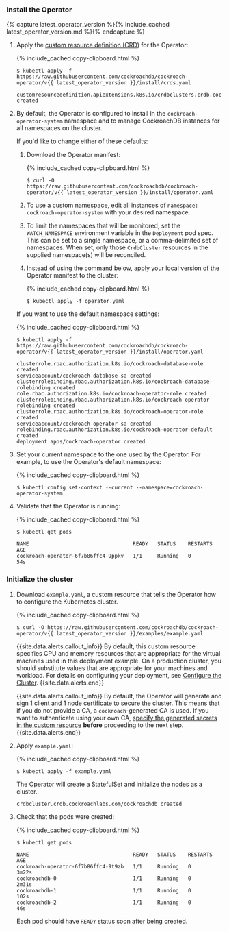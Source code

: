 ### Install the Operator

{% capture latest_operator_version %}{% include_cached latest_operator_version.md %}{% endcapture %}

1. Apply the [custom resource definition (CRD)](https://kubernetes.io/docs/concepts/extend-kubernetes/api-extension/custom-resources/#customresourcedefinitions) for the Operator:

    {% include_cached copy-clipboard.html %}
    ~~~ shell
    $ kubectl apply -f https://raw.githubusercontent.com/cockroachdb/cockroach-operator/v{{ latest_operator_version }}/install/crds.yaml
    ~~~

    ~~~
    customresourcedefinition.apiextensions.k8s.io/crdbclusters.crdb.cockroachlabs.com created
    ~~~

1. By default, the Operator is configured to install in the `cockroach-operator-system` namespace and to manage CockroachDB instances for all namespaces on the cluster.

    If you'd like to change either of these defaults:

    1. Download the Operator manifest:

        {% include_cached copy-clipboard.html %}
        ~~~ shell
        $ curl -O https://raw.githubusercontent.com/cockroachdb/cockroach-operator/v{{ latest_operator_version }}/install/operator.yaml
        ~~~

    1. To use a custom namespace, edit all instances of `namespace: cockroach-operator-system` with your desired namespace.

    1. To limit the namespaces that will be monitored, set the `WATCH_NAMESPACE` environment variable in the `Deployment` pod spec. This can be set to a single namespace, or a comma-delimited set of namespaces. When set, only those `CrdbCluster` resources in the supplied namespace(s) will be reconciled.

    1. Instead of using the command below, apply your local version of the Operator manifest to the cluster:

        {% include_cached copy-clipboard.html %}
        ~~~ shell
        $ kubectl apply -f operator.yaml
        ~~~

    If you want to use the default namespace settings:

    {% include_cached copy-clipboard.html %}
    ~~~ shell
    $ kubectl apply -f https://raw.githubusercontent.com/cockroachdb/cockroach-operator/v{{ latest_operator_version }}/install/operator.yaml
    ~~~

    ~~~
    clusterrole.rbac.authorization.k8s.io/cockroach-database-role created
    serviceaccount/cockroach-database-sa created
    clusterrolebinding.rbac.authorization.k8s.io/cockroach-database-rolebinding created
    role.rbac.authorization.k8s.io/cockroach-operator-role created
    clusterrolebinding.rbac.authorization.k8s.io/cockroach-operator-rolebinding created
    clusterrole.rbac.authorization.k8s.io/cockroach-operator-role created
    serviceaccount/cockroach-operator-sa created
    rolebinding.rbac.authorization.k8s.io/cockroach-operator-default created
    deployment.apps/cockroach-operator created
    ~~~

1. Set your current namespace to the one used by the Operator. For example, to use the Operator's default namespace:

    {% include_cached copy-clipboard.html %}
    ~~~ shell
    $ kubectl config set-context --current --namespace=cockroach-operator-system
    ~~~

1. Validate that the Operator is running:

    {% include_cached copy-clipboard.html %}
    ~~~ shell
    $ kubectl get pods
    ~~~

    ~~~
    NAME                                  READY   STATUS    RESTARTS   AGE
    cockroach-operator-6f7b86ffc4-9ppkv   1/1     Running   0          54s
    ~~~

### Initialize the cluster

1. Download `example.yaml`, a custom resource that tells the Operator how to configure the Kubernetes cluster.

    {% include_cached copy-clipboard.html %}
    ~~~ shell
    $ curl -O https://raw.githubusercontent.com/cockroachdb/cockroach-operator/v{{ latest_operator_version }}/examples/example.yaml
    ~~~

    {{site.data.alerts.callout_info}}
    By default, this custom resource specifies CPU and memory resources that are appropriate for the virtual machines used in this deployment example. On a production cluster, you should substitute values that are appropriate for your machines and workload. For details on configuring your deployment, see [Configure the Cluster](configure-cockroachdb-kubernetes.html).
    {{site.data.alerts.end}}

    {{site.data.alerts.callout_info}}
    By default, the Operator will generate and sign 1 client and 1 node certificate to secure the cluster. This means that if you do not provide a CA, a `cockroach`-generated CA is used. If you want to authenticate using your own CA, [specify the generated secrets in the custom resource](secure-cockroachdb-kubernetes.html#use-a-custom-ca) **before** proceeding to the next step.
    {{site.data.alerts.end}}

1. Apply `example.yaml`:

    {% include_cached copy-clipboard.html %}
    ~~~ shell
    $ kubectl apply -f example.yaml
    ~~~

    The Operator will create a StatefulSet and initialize the nodes as a cluster.

    ~~~
    crdbcluster.crdb.cockroachlabs.com/cockroachdb created
    ~~~

1. Check that the pods were created:

    {% include_cached copy-clipboard.html %}
    ~~~ shell
    $ kubectl get pods
    ~~~

    ~~~
    NAME                                  READY   STATUS    RESTARTS   AGE
    cockroach-operator-6f7b86ffc4-9t9zb   1/1     Running   0          3m22s
    cockroachdb-0                         1/1     Running   0          2m31s
    cockroachdb-1                         1/1     Running   0          102s
    cockroachdb-2                         1/1     Running   0          46s
    ~~~

    Each pod should have `READY` status soon after being created.